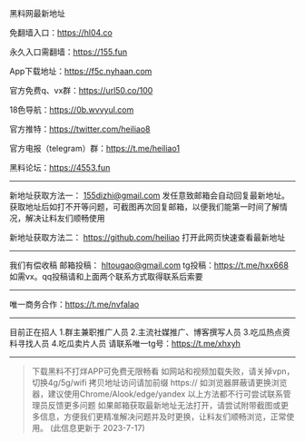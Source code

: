 黑料网最新地址

免翻墙入口：https://hl04.co

永久入口需翻墙：https://155.fun

App下载地址：https://f5c.nyhaan.com

官方免费q、vx群：https://url50.co/100

18色导航：https://0b.wvvyul.com

官方推特：https://twitter.com/heiliao8

官方电报（telegram）群：https://t.me/heiliao1

黑料论坛：https://4553.fun
******************
新地址获取方法一：
155dizhi@gmail.com
发任意致邮箱会自动回复最新地址。获取地址后如打不开等问题，可截图再次回复邮箱，以便我们能第一时间了解情况，解决让料友们顺畅使用

新地址获取方法二：
https://github.com/heiliao
打开此网页快速查看最新地址
************
我们有偿收稿
邮箱投稿： hltougao@gmail.com
tg投稿：https://t.me/hxx668
如需vx。qq投稿请和上面两个联系方式取得联系后索要
***********
唯一商务合作：https://t.me/nvfalao
*************
目前正在招人
1.群主兼职推广人员
2.主流社媒推广、博客撰写人员
3.吃瓜热点资料寻找人员
4.吃瓜卖片人员
请联系唯一tg号：https://t.me/xhxyh
*****************
>下载黑料不打烊APP可免费无限畅看
>如网站和视频加载失败，请关掉vpn，切换4g/5g/wifi
>拷贝地址访问请加前缀 https://
>如浏览器屏蔽请更换浏览器，建议使用Chrome/Alook/edge/yandex
>以上方法都不行可尝试联系管理员反馈更多问题
>如果邮箱获取最新地址无法打开，请尝试附带截图或更多信息，方便我们更精准解决问题并及时更换，让料友们顺畅浏览，正常使用。
(此信息更新于 2023-7-17)
